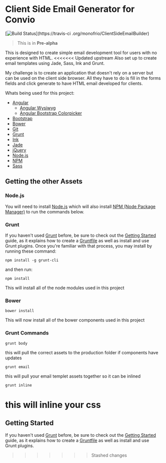# Client Side Email Generator for Convio

[![Build Status](https://travis-ci.org/monofrio/ClientSideEmailBuilder.svg?branch=Master)](https://travis-ci
.org/monofrio/ClientSideEmailBuilder)

> This is in **Pre-alpha**

This is designed to create simple email development tool for users with no experience with HTML.
<<<<<<< Updated upstream
Also set up to create email templates using Jade, Sass, Ink and Grunt.

My challenge is to create an application that doesn't rely on a server but can be used on the client side browser.
 All they have to do is fill in the forms fields and click generate to have HTML email developed for clients.

Whats being used for this project:
* [Angular](https://angularjs.org/)
    * [Angular Wysiwyg](https://github.com/TerryMooreII/angular-wysiwyg)
    * [Angular Bootstrap Colorpicker](https://github.com/buberdds/angular-bootstrap-colorpicker)
* [Bootstrap](http://getbootstrap.com/)
* [Bower](http://bower.io/)
* [Git](https://git-scm.com/)
* [Grunt](http://gruntjs.com/)
* [Ink](http://foundation.zurb.com/emails.html)
* [Jade](http://jade-lang.com/)
* [jQuery](http://jquery.com/)
* [Node.js](https://nodejs.org/en/)
* [NPM](https://www.npmjs.com/)
* [Sass](http://sass-lang.com/)


## Getting the other Assets

### Node.js

You will need to install [Node.js](https://nodejs.org/en/) which will also install [NPM (Node Package Manager)](https://www.npmjs.com/) to run the commands below.

### Grunt

If you haven't used [Grunt](http://gruntjs.com/) before, be sure to check out the [Getting Started](http://gruntjs.com/getting-started) guide, as it explains how to create a [Gruntfile](http://gruntjs.com/sample-gruntfile) as well as install and use Grunt plugins. Once you're familiar with that process, you may install by running these command:

```shell
npm install -g grunt-cli
```
and then run:

```shell
npm install
```

This will install all of the node modules used in this project

### Bower

```shell
bower install
```

This will now install all of the bower components used in this project

### Grunt Commands

```shell
grunt body
```

this will pull the correct assets to the production folder if components have updates

```shell
grunt email
```
this will pull your email templet assets together so it can be inlined

```shell
grunt inline
```

this will inline your css 
=======

## Getting Started

If you haven't used [Grunt](http://gruntjs.com/) before, be sure to check out the [Getting Started](http://gruntjs.com/getting-started) guide, as it explains how to create a [Gruntfile](http://gruntjs.com/sample-gruntfile) as well as install and use Grunt plugins.
>>>>>>> Stashed changes
